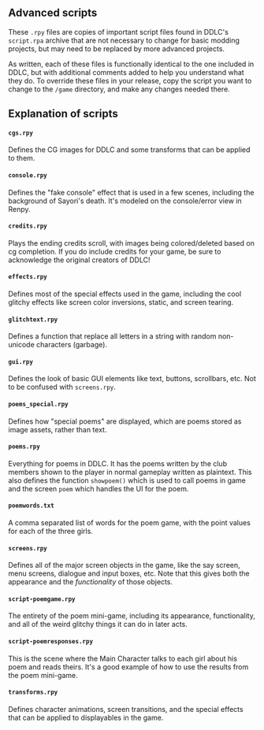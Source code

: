 ## Advanced scripts

These `.rpy` files are copies of important script files found in DDLC's `script.rpa` archive that are not necessary to change for basic modding projects, but may need to be replaced by more advanced projects.

As written, each of these files is functionally identical to the one included in DDLC, but with additional comments added to help you understand what they do. To override these files in your release, copy the script you want to change to the `/game` directory, and make any changes needed there.

## Explanation of scripts

#### `cgs.rpy`

Defines the CG images for DDLC and some transforms that can be applied to them.

#### `console.rpy`

Defines the "fake console" effect that is used in a few scenes, including the background of Sayori's death. It's modeled on the console/error view in Renpy.

#### `credits.rpy`

Plays the ending credits scroll, with images being colored/deleted based on cg completion. If you do include credits for your game, be sure to acknowledge the original creators of DDLC!

#### `effects.rpy`

Defines most of the special effects used in the game, including the cool glitchy effects like screen color inversions, static, and screen tearing.

#### `glitchtext.rpy`

Defines a function that replace all letters in a string with random non-unicode characters (garbage).

#### `gui.rpy`

Defines the look of basic GUI elements like text, buttons, scrollbars, etc. Not to be confused with `screens.rpy`.

#### `poems_special.rpy`

Defines how "special poems" are displayed, which are poems stored as image assets, rather than text.

#### `poems.rpy`

Everything for poems in DDLC. It has the poems written by the club members shown to the player in normal gameplay written as plaintext. This also defines the function `showpoem()` which is used to call poems in game and the screen `poem` which handles the UI for the poem.

#### `poemwords.txt`

A comma separated list of words for the poem game, with the point values for each of the three girls.

#### `screens.rpy`

Defines all of the major screen objects in the game, like the say screen, menu screens, dialogue and input boxes, etc. Note that this gives both the appearance and the *functionality* of those objects.

#### `script-poemgame.rpy`

The entirety of the poem mini-game, including its appearance, functionality, and all of the weird glitchy things it can do in later acts.

#### `script-poemresponses.rpy`

This is the scene where the Main Character talks to each girl about his poem and reads theirs. It's a good example of how to use the results from the poem mini-game.

#### `transforms.rpy`

Defines character animations, screen transitions, and the special effects that can be applied to displayables in the game.
